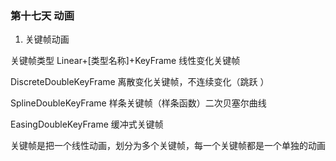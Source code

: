 ﻿### 第十七天 动画

 1. 关键帧动画

 关键帧类型 
 Linear+[类型名称]+KeyFrame 线性变化关键帧

 DiscreteDoubleKeyFrame 离散变化关键帧，不连续变化（跳跃 ）

 SplineDoubleKeyFrame 样条关键帧（样条函数）二次贝塞尔曲线

 EasingDoubleKeyFrame 缓冲式关键帧

 关键帧是把一个线性动画，划分为多个关键帧，每一个关键帧都是一个单独的动画